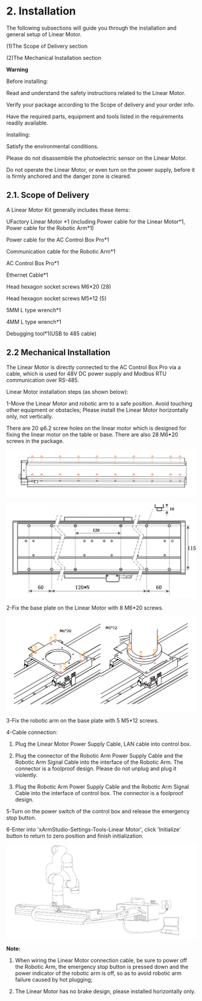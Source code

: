 


# 2. Installation

The following subsections will guide you through the installation and general setup of Linear Motor.

(1)The Scope of Delivery section

(2)The Mechanical Installation section

**Warning**

Before installing:

Read and understand the safety instructions related to the Linear Motor.

Verify your package according to the Scope of delivery and your order info.

Have the required parts, equipment and tools listed in the requirements readily available.

Installing:

Satisfy the environmental conditions.

Please do not disassemble the photoelectric sensor on the Linear Motor.

Do not operate the Linear Motor, or even turn on the power supply, before it is firmly anchored and the danger zone is cleared.

## 2.1. Scope of Delivery

A Linear Motor Kit generally includes these items:

UFactory Linear Motor \*1 (including Power cable for the Linear Motor\*1, Power cable for the Robotic Arm\*1)

Power cable for the AC Control Box Pro\*1

Communication cable for the Robotic Arm\*1

AC Control Box Pro\*1

Ethernet Cable\*1

Head hexagon socket screws M6\*20 (28)

Head hexagon socket screws M5\*12 (5)

5MM L type wrench\*1

4MM L type wrench\*1

Debugging tool\*1(USB to 485 cable)

## 2.2 Mechanical Installation
The Linear Motor is directly connected to the AC Control Box Pro via a cable, which is used for 48V DC power supply and Modbus RTU communication over RS-485.

Linear Motor installation steps (as shown below):

1-Move the Linear Motor and robotic arm to a safe position. Avoid touching other equipment or obstacles; Please install the Linear Motor horizontally only, not vertically.

There are 20 φ6.2 screw holes on the linear motor which is designed for fixing the linear motor on the table or base. There are also 28 M6\*20 screws in the package.

![img_6.png](assets/img_6.png)


![](assets/img_71.png)




2-Fix the base plate on the Linear Motor with 8 M6\*20 screws.

![](assets/img_8.png)

3-Fix the robotic arm on the base plate with 5 M5\*12 screws.

4-Cable connection:

1) Plug the Linear Motor Power Supply Cable, LAN cable into control box.

2) Plug the connector of the Robotic Arm Power Supply Cable and the Robotic Arm Signal Cable into the interface of the Robotic Arm. The connector is a foolproof design. Please do not unplug and plug it violently.

3) Plug the Robotic Arm Power Supply Cable and the Robotic Arm Signal Cable into the interface of control box. The connector is a foolproof design.

5-Turn on the power switch of the control box and release the emergency stop button.

6-Enter into 'xArmStudio-Settings-Tools-Linear Motor', click 'Initialize' button to return to zero position and finish initialization. 

![](assets/img_9.png)

**Note:**

1. When wiring the Linear Motor connection cable, be sure to power off the Robotic Arm, the emergency stop button is pressed down and the power indicator of the robotic arm is off, so as to avoid robotic arm failure caused by hot plugging;

2. The Linear Motor has no brake design, please installed horizontally only.